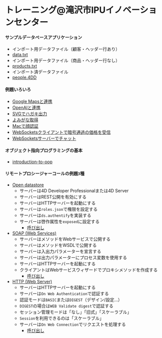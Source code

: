 # トレーニング@滝沢市IPUイノベーションセンター

#### サンプルデータベースアプリケーション

* インポート用データファイル（顧客・ヘッダー行あり）
 * [data.txt](https://github.com/miyako/people/releases/tag/data.txt)
* インポート用データファイル（商品・ヘッダー行なし）
 * [products.txt](https://github.com/miyako/people/releases/tag/products.txt)
* インポート済データファイル
 * [people.4DD](https://github.com/miyako/people/releases/tag/people.4DD) 

#### 例題いろいろ

* [Google Mapsと連携](https://github.com/miyako/4d-topic-google-maps)
* [OpenAIと連携](https://github.com/miyako/4d-class-openai)
* [SVGでハガキ出力](https://github.com/miyako/4d-tips-print-with-svg)
* [よみがな取得](https://github.com/miyako/4d-plugin-x-phonetic)
* [Macで顔認証](https://github.com/miyako/4d-plugin-x-phonetic)
* [WebSocketsクライアントで暗号通過の価格を受信](https://github.com/miyako/4d-class-websocket-client)
* [WebSocketsサーバーでチャット](https://github.com/miyako/4d-class-websocket-server)

#### オブジェクト指向プログラミングの基本

* [introduction-to-oop](https://github.com/miyako/people/tree/main/introduction-to-oop/)

#### リモートプロシージャーコールの例題`3`種

* [Open datastore](https://developer.4d.com/docs/ja/API/DataStoreClass/#open-datastore)
  * サーバーは4D Developer Professionalまたは4D Server
  * サーバーはREST公開を有効にする
  * サーバーはHTTPサーバーを起動にする
  * サーバーは`roles.json`で権限を設定する
  * サーバーは`ds.authentify`を実装する
  * サーバーは啓作属性を`exposed`に設定する
    * [呼び出し](https://github.com/miyako/people/blob/main/remote-people/Project/Sources/Methods/test_ds.4dm)
* [SOAP (Web Services)](https://doc.4d.com/4Dv20R5/4D/20-R5/Web-Services-Server.201-6817265.ja.html)
  * サーバーはメソッドをWebサービスで公開する
  * サーバーはメソッドをWSDLで公開する
  * サーバーは入出力パラメーターを宣言する
  * サーバーは出力パラメーターにプロセス変数を使用する
  * サーバーはHTTPサーバーを起動にする
  * クライアントはWebサービスウィザードでプロキシメソッドを作成する
    * [呼び出し](https://github.com/miyako/people/blob/main/remote-people/Project/Sources/Methods/proxy_findPeople.4dm)
* [HTTP (Web Server)](https://doc.4d.com/4Dv20R5/4D/20-R5/4D-Language-Reference.100-6817247.ja.html)
  * サーバーはHTTPサーバーを起動にする
  * サーバーは`On Web Authentication`で認証する
  * 認証モードは`BASIC`または`DIGEST`（デザイン/設定…）
  * `DIGEST`の場合は`WEB Validate digest`で認証する
  * セッション管理モードは「なし」「旧式」「スケーラブル」
  * `Session`を利用できるのは「スケーラブル」
  * サーバーは`On Web Connection`でリクエストを処理する
    * [呼び出し](https://github.com/miyako/people/blob/main/remote-people/Project/Sources/Methods/test_http.4dm)
